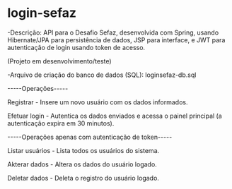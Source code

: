 # login-sefaz

-Descrição: API para o Desafio Sefaz, desenvolvida com Spring, usando Hibernate/JPA para persistência de dados, JSP para interface, e JWT para autenticação de login usando token de acesso.

(Projeto em desenvolvimento/teste)

-Arquivo de criação do banco de dados (SQL): loginsefaz-db.sql

-----Operações-----

Registrar - Insere um novo usuário com os dados informados.

Efetuar login - Autentica os dados enviados e acessa o painel principal (a autenticação expira em 30 minutos).

-----Operações apenas com autenticação de token-----

Listar usuários - Lista todos os usuários do sistema.

Akterar dados - Altera os dados do usuário logado.

Deletar dados - Deleta o registro do usuário logado.
